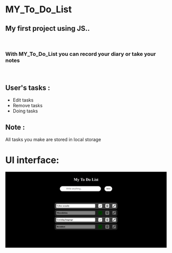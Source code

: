 # MY_To_Do_List
<h2>My first project using JS..</h2>
<br>
<h3>With MY_To_Do_List you can record your diary or take your notes</h3>
<br>
<h2>User's tasks :</h2>
<ul>
  <li>Edit tasks</li>
  <li>Remove tasks</li>
  <li>Doing tasks</li>
</ul>
<h2>Note :</h2>
All tasks you make are stored in local storage

# UI interface:
![UI interface](./ui.png)

